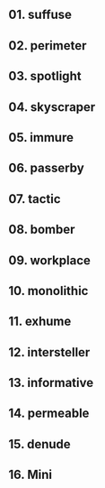 ## 01. suffuse

## 02. perimeter

## 03. spotlight

## 04. skyscraper

## 05. immure

## 06. passerby

## 07. tactic

## 08. bomber

## 09. workplace

## 10. monolithic

## 11. exhume

## 12. intersteller

## 13. informative

## 14. permeable

## 15. denude

## 16. Mini